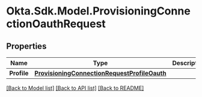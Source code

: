 # Okta.Sdk.Model.ProvisioningConnectionOauthRequest

## Properties

Name | Type | Description | Notes
------------ | ------------- | ------------- | -------------
**Profile** | [**ProvisioningConnectionRequestProfileOauth**](ProvisioningConnectionRequestProfileOauth.md) |  | 

[[Back to Model list]](../README.md#documentation-for-models) [[Back to API list]](../README.md#documentation-for-api-endpoints) [[Back to README]](../README.md)

